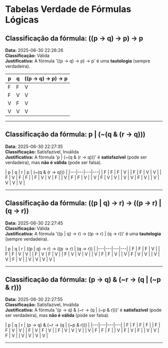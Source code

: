 # Tabelas Verdade de Fórmulas Lógicas

## Classificação da fórmula: ((p -> q) -> p) -> p

**Data:** 2025-06-30 22:26:26  
**Classificação:** Válida  
**Justificativa:** A fórmula '((p -> q) -> p) -> p' é uma **tautologia** (sempre verdadeira).

| p | q | ((p -> q) -> p) -> p |
|---|---|---|
| F | F | V |
| F | V | V |
| V | F | V |
| V | V | V |

---

## Classificação da fórmula: p | (~(q & (r -> q)))

**Data:** 2025-06-30 22:27:35  
**Classificação:** Satisfazível, Inválida  
**Justificativa:** A fórmula 'p | (~(q & (r -> q)))' é **satisfazível** (pode ser verdadeira), mas **não é válida** (pode ser falsa).

| p | q | r | p | (~(q & (r -> q))) |
|---|---|---|---|
| F | F | F | V |
| F | F | V | V |
| F | V | F | F |
| F | V | V | F |
| V | F | F | V |
| V | F | V | V |
| V | V | F | V |
| V | V | V | V |

---

## Classificação da fórmula: ((p | q) -> r) -> ((p -> r) | (q -> r))

**Data:** 2025-06-30 22:27:45  
**Classificação:** Válida  
**Justificativa:** A fórmula '((p | q) -> r) -> ((p -> r) | (q -> r))' é uma **tautologia** (sempre verdadeira).

| p | q | r | ((p | q) -> r) -> ((p -> r) | (q -> r)) |
|---|---|---|---|
| F | F | F | V |
| F | F | V | V |
| F | V | F | V |
| F | V | V | V |
| V | F | F | V |
| V | F | V | V |
| V | V | F | V |
| V | V | V | V |

---

## Classificação da fórmula: (p -> q) & (~r -> (q | (~p & r)))

**Data:** 2025-06-30 22:27:55  
**Classificação:** Satisfazível, Inválida  
**Justificativa:** A fórmula '(p -> q) & (~r -> (q | (~p & r)))' é **satisfazível** (pode ser verdadeira), mas **não é válida** (pode ser falsa).

| p | q | r | (p -> q) & (~r -> (q | (~p & r))) |
|---|---|---|---|
| F | F | F | F |
| F | F | V | V |
| F | V | F | V |
| F | V | V | V |
| V | F | F | F |
| V | F | V | F |
| V | V | F | V |
| V | V | V | V |

---

